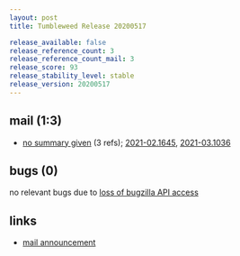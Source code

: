```yaml
---
layout: post
title: Tumbleweed Release 20200517

release_available: false
release_reference_count: 3
release_reference_count_mail: 3
release_score: 93
release_stability_level: stable
release_version: 20200517
---
```


## mail (1:3)

- [no summary given](https://github.com/boombatower/tumbleweed-review/issues/10) (3 refs); [2021-02.1645](https://github.com/boombatower/tumbleweed-review/issues/10), [2021-03.1036](https://github.com/boombatower/tumbleweed-review/issues/10)

## bugs (0)

<!--more-->

no relevant bugs due to [loss of bugzilla API access](https://bugzilla.opensuse.org/show_bug.cgi?id=1157722)



## links

- [mail announcement](https://github.com/boombatower/tumbleweed-review/issues/10)
